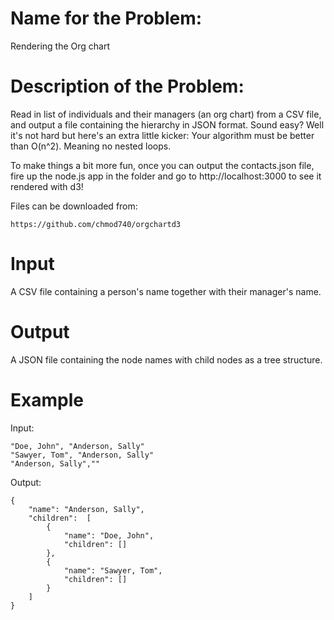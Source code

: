 Name for the Problem:
=====================
Rendering the Org chart

Description of the Problem:
=====================
Read in list of individuals and their managers (an org chart) from a CSV file, and output a file containing the
hierarchy in JSON format. Sound easy? Well it's not hard but here's an extra little kicker: Your algorithm must
be better than O(n^2). Meaning no nested loops.

To make things a bit more fun, once you can output the contacts.json file, fire up the node.js app in the folder and
go to http://localhost:3000 to see it rendered with d3!

Files can be downloaded from:

    https://github.com/chmod740/orgchartd3

Input
====
A CSV file containing a person's name together with their manager's name.

Output
=======
A JSON file containing the node names with child nodes as a tree structure.

Example
========
Input:

    "Doe, John", "Anderson, Sally"
    "Sawyer, Tom", "Anderson, Sally"
    "Anderson, Sally",""

Output:

    {
        "name": "Anderson, Sally",
        "children":  [
            {
                "name": "Doe, John",
                "children": []
            },
            {
                "name": "Sawyer, Tom",
                "children": []
            }
        ]
    }






